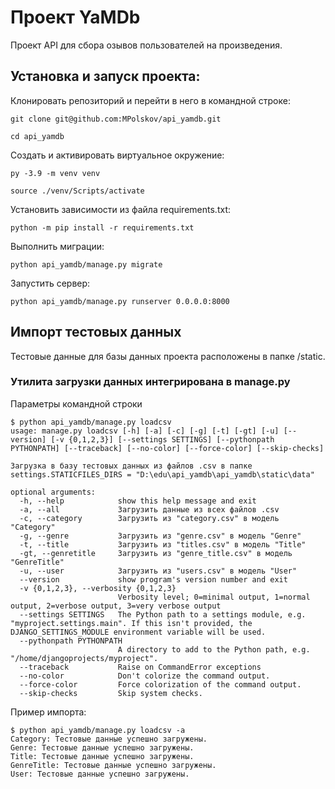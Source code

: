 # Проект YaMDb
Проект API для сбора озывов пользователей на произведения.

## Установка и запуск проекта:
Клонировать репозиторий и перейти в него в командной строке:
```
git clone git@github.com:MPolskov/api_yamdb.git
```
```
cd api_yamdb
```
Cоздать и активировать виртуальное окружение:
```
py -3.9 -m venv venv
```
```
source ./venv/Scripts/activate
```
Установить зависимости из файла requirements.txt:
```
python -m pip install -r requirements.txt
```
Выполнить миграции:
```
python api_yamdb/manage.py migrate
```
Запустить сервер:
```
python api_yamdb/manage.py runserver 0.0.0.0:8000
```

## Импорт тестовых данных
Тестовые данные для базы данных проекта расположены в папке /static.

### Утилита загрузки данных интегрирована в manage.py
Параметры командной строки
```
$ python api_yamdb/manage.py loadcsv
usage: manage.py loadcsv [-h] [-a] [-c] [-g] [-t] [-gt] [-u] [--version] [-v {0,1,2,3}] [--settings SETTINGS] [--pythonpath PYTHONPATH] [--traceback] [--no-color] [--force-color] [--skip-checks]

Загрузка в базу тестовых данных из файлов .csv в папке settings.STATICFILES_DIRS = "D:\edu\api_yamdb\api_yamdb\static\data"

optional arguments:
  -h, --help            show this help message and exit
  -a, --all             Загрузить данные из всех файлов .csv
  -c, --category        Загрузить из "category.csv" в модель "Category"
  -g, --genre           Загрузить из "genre.csv" в модель "Genre"
  -t, --title           Загрузить из "titles.csv" в модель "Title"
  -gt, --genretitle     Загрузить из "genre_title.csv" в модель "GenreTitle"
  -u, --user            Загрузить из "users.csv" в модель "User"
  --version             show program's version number and exit
  -v {0,1,2,3}, --verbosity {0,1,2,3}
                        Verbosity level; 0=minimal output, 1=normal output, 2=verbose output, 3=very verbose output
  --settings SETTINGS   The Python path to a settings module, e.g. "myproject.settings.main". If this isn't provided, the DJANGO_SETTINGS_MODULE environment variable will be used.
  --pythonpath PYTHONPATH
                        A directory to add to the Python path, e.g. "/home/djangoprojects/myproject".
  --traceback           Raise on CommandError exceptions
  --no-color            Don't colorize the command output.
  --force-color         Force colorization of the command output.
  --skip-checks         Skip system checks.
```
Пример импорта:
```
$ python api_yamdb/manage.py loadcsv -a
Category: Тестовые данные успешно загружены.
Genre: Тестовые данные успешно загружены.
Title: Тестовые данные успешно загружены.
GenreTitle: Тестовые данные успешно загружены.
User: Тестовые данные успешно загружены.
```
